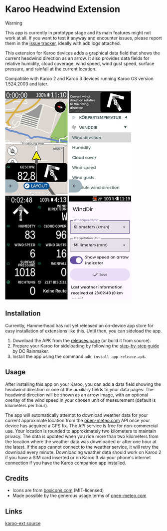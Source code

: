 # Karoo Headwind Extension

> [!WARNING]  
> This app is currently in prototype stage and its main features might not work at all. If you want to test it anyway and encounter issues, please report them in the [issue tracker](https://github.com/timklge/karoo-headwind/issues), ideally with adb logs attached.

This extension for Karoo devices adds a graphical data field that shows the current headwind direction as an arrow.
It also provides data fields for relative humidity, cloud coverage, wind speed, wind gust speed, surface pressure, and rainfall at the current location.

Compatible with Karoo 2 and Karoo 3 devices running Karoo OS version 1.524.2003 and later.

![Map previw](preview0.png)
![Field setup](preview1.png)
![Data page](preview2.png)
![Settings](preview3.png)

## Installation

Currently, Hammerhead has not yet released an on-device app store for easy installation of extensions like this. Until then, you can sideload the app.

1. Download the APK from the [releases page](https://github.com/timklge/karoo-headwind/releases) (or build it from source).
2. Prepare your Karoo for sideloading by following the [step-by-step guide](https://www.dcrainmaker.com/2021/02/how-to-sideload-android-apps-on-your-hammerhead-karoo-1-karoo-2.html) by DC Rainmaker.
3. Install the app using the command `adb install app-release.apk`.

## Usage

After installing this app on your Karoo, you can add a data field showing the headwind direction or one of the auxiliary fields to your data pages. The headwind direction will be shown as an arrow image, with an optional overlay of the wind speed in your chosen unit of measurement (default is kilometers per hour).

The app will automatically attempt to download weather data for your current approximate location from the [open-meteo.com](https://open-meteo.com) API once your device has acquired a GPS fix. The API service is free for non-commercial use. Your location is rounded to approximately two kilometers to maintain privacy. The data is updated when you ride more than two kilometers from the location where the weather data was downloaded or after one hour at the latest. If the app cannot connect to the weather service, it will retry the download every minute. Downloading weather data should work on Karoo 2 if you have a SIM card inserted or on Karoo 3 via your phone's internet connection if you have the Karoo companion app installed.

## Credits

- Icons are from [boxicons.com](https://boxicons.com) (MIT-licensed)
- Made possible by the generous usage terms of [open-meteo.com](https://open-meteo.com)

## Links

[karoo-ext source](https://github.com/hammerheadnav/karoo-ext)